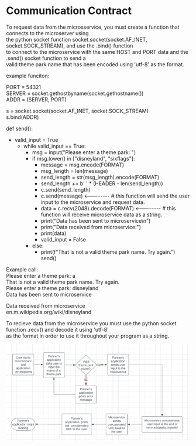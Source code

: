 # Communication Contract

To request data from the microsservice, you must create a function that connects to the microserver using  
the python socket function socket.socket(socket.AF_INET, socket.SOCK_STREAM), and use the .bind() function  
to connect to the microservice with the same HOST and PORT data and the .send() socket function to send a  
valid theme park name that has been encoded using 'utf-8' as the format.  

example funciton:  

PORT = 54321  
SERVER = socket.gethostbyname(socket.gethostname())  
ADDR = (SERVER, PORT)  

s = socket.socket(socket.AF_INET, socket.SOCK_STREAM)  
s.bind(ADDR)  

def send():  
- valid_input = True  
  - while valid_input == True:  
    - msg = input("Please enter a theme park: ")  
    - if msg.lower() in ["disneyland", "sixflags"]:  
      - message = msg.encode(FORMAT)  
      - msg_length = len(message)  
      - send_length = str(msg_length).encode(FORMAT)  
      - send_length += b' ' * (HEADER - len(send_length))  
      - c.send(send_length)  
      - c.send(message) <-------- # this function will send the user input to the microservice and request data.  
      - data = c.recv(2048).decode(FORMAT) <-------- # this function will receive microservice data as a string.  
      - print("Data has been sent to microservice\n")  
      - print("Data received from microservice:")  
      - print(data)  
      - valid_input = False  
    - else:  
      - print(f"That is not a valid theme park name. Try again.")  
send()  

Example call:  
Please enter a theme park: a  
That is not a valid theme park name. Try again.  
Please enter a theme park: disneyland  
Data has been sent to microservice  

Data received from microservice  
en.m.wikipedia.org/wiki/disneyland  


To recieve data from the microservice you must use the python socket function .recv() and decode it using 'utf-8'  
as the format in order to use it throughout your program as a string.  


![Sequence Diagram](/images/A9-1.png?raw=true "UML Sequence Diagram")